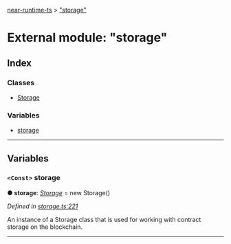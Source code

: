 [near-runtime-ts](../README.md) > ["storage"](../modules/_storage_.md)

# External module: "storage"

## Index

### Classes

* [Storage](../classes/_storage_.storage.md)

### Variables

* [storage](_storage_.md#storage-1)

---

## Variables

<a id="storage-1"></a>

### `<Const>` storage

**● storage**: *[Storage](../classes/_storage_.storage.md)* =  new Storage()

*Defined in [storage.ts:221](https://github.com/nearprotocol/near-runtime-ts/blob/6995971/assembly/storage.ts#L221)*

An instance of a Storage class that is used for working with contract storage on the blockchain.

___


